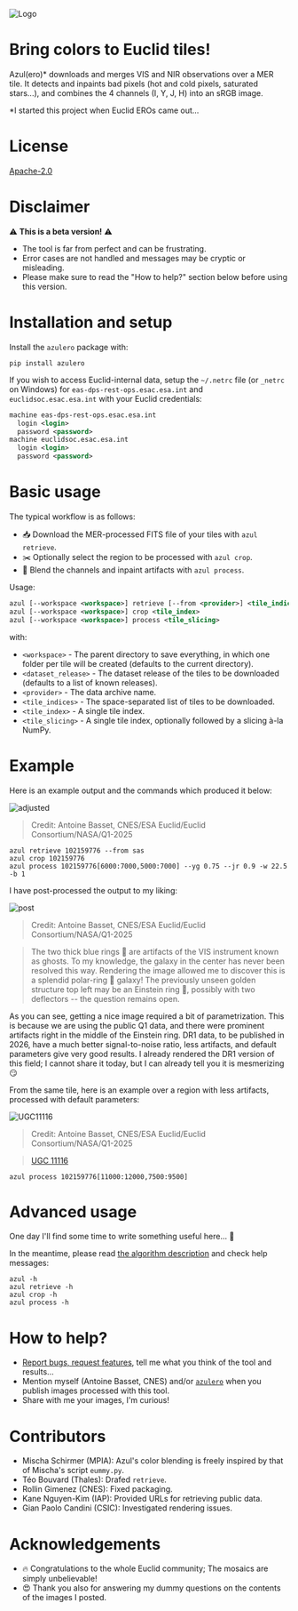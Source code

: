 ![Logo](https://raw.githubusercontent.com/kabasset/azulero/v0.1.0/azul.png)

# Bring colors to Euclid tiles!

Azul(ero)* downloads and merges VIS and NIR observations over a MER tile.
It detects and inpaints bad pixels (hot and cold pixels, saturated stars...), and combines the 4 channels (I, Y, J, H) into an sRGB image.

*I started this project when Euclid EROs came out...

# License

[Apache-2.0](https://raw.githubusercontent.com/kabasset/azulero/refs/tags/v0.1.0/LICENSE)

# Disclaimer

⚠️ **This is a beta version!** ⚠️

* The tool is far from perfect and can be frustrating.
* Error cases are not handled and messages may be cryptic or misleading.
* Please make sure to read the "How to help?" section below before using this version.

# Installation and setup

Install the `azulero` package with:

```
pip install azulero
```

If you wish to access Euclid-internal data, setup the `~/.netrc` file (or `_netrc` on Windows) for `eas-dps-rest-ops.esac.esa.int` and `euclidsoc.esac.esa.int` with your Euclid credentials:

```xml
machine eas-dps-rest-ops.esac.esa.int
  login <login>
  password <password>
machine euclidsoc.esac.esa.int
  login <login>
  password <password>
```

# Basic usage

The typical workflow is as follows:

* 📥 Download the MER-processed FITS file of your tiles with `azul retrieve`.
* ✂️ Optionally select the region to be processed with `azul crop`.
* 🌟 Blend the channels and inpaint artifacts with `azul process`.

Usage:

```xml
azul [--workspace <workspace>] retrieve [--from <provider>] <tile_indices>
azul [--workspace <workspace>] crop <tile_index>
azul [--workspace <workspace>] process <tile_slicing>
```

with:

* `<workspace>` - The parent directory to save everything, in which one folder per tile will be created (defaults to the current directory).
* `<dataset_release>` - The dataset release of the tiles to be downloaded (defaults to a list of known releases).
* `<provider>` - The data archive name.
* `<tile_indices>` - The space-separated list of tiles to be downloaded.
* `<tile_index>` - A single tile index.
* `<tile_slicing>` - A single tile index, optionally followed by a slicing à-la NumPy.

# Example

Here is an example output and the commands which produced it below:

![adjusted](https://raw.githubusercontent.com/kabasset/azulero/develop/102159776_adjusted.jpg)

> Credit: Antoine Basset, CNES/ESA Euclid/Euclid Consortium/NASA/Q1-2025

```
azul retrieve 102159776 --from sas
azul crop 102159776
azul process 102159776[6000:7000,5000:7000] --yg 0.75 --jr 0.9 -w 22.5 -b 1
```
I have post-processed the output to my liking:

![post](https://raw.githubusercontent.com/kabasset/azulero/develop/102159776_post.jpg)

> Credit: Antoine Basset, CNES/ESA Euclid/Euclid Consortium/NASA/Q1-2025

> The two thick blue rings 💍 are artifacts of the VIS instrument known as ghosts.
> To my knowledge, the galaxy in the center has never been resolved this way.
> Rendering the image allowed me to discover this is a splendid polar-ring 💍 galaxy!
> The previously unseen golden structure top left may be an Einstein ring 💍, possibly with two deflectors -- the question remains open. 

As you can see, getting a nice image required a bit of parametrization.
This is because we are using the public Q1 data, and there were prominent artifacts right in the middle of the Einstein ring.
DR1 data, to be published in 2026, have a much better signal-to-noise ratio, less artifacts, and default parameters give very good results.
I already rendered the DR1 version of this field; I cannot share it today, but I can already tell you it is mesmerizing 😏

From the same tile, here is an example over a region with less artifacts, processed with default parameters:

![UGC11116](https://raw.githubusercontent.com/kabasset/azulero/develop/UGC11116.jpg)

> Credit: Antoine Basset, CNES/ESA Euclid/Euclid Consortium/NASA/Q1-2025

> [UGC 11116](https://simbad.u-strasbg.fr/simbad/sim-id?Ident=Z%20322-30)

```
azul process 102159776[11000:12000,7500:9500]
```

# Advanced usage

One day I'll find some time to write something useful here... 🤔

In the meantime, please read [the algorithm description](algo.md) and check help messages:

```
azul -h
azul retrieve -h
azul crop -h
azul process -h
```

# How to help?

* [Report bugs, request features](https://github.com/kabasset/azulero/issues), tell me what you think of the tool and results...
* Mention myself (Antoine Basset, CNES) and/or [`azulero`](https://pypi.org/project/azulero/) when you publish images processed with this tool.
* Share with me your images, I'm curious!

# Contributors

* Mischa Schirmer (MPIA): Azul's color blending is freely inspired by that of Mischa's script `eummy.py`.
* Téo Bouvard (Thales): Drafed `retrieve`.
* Rollin Gimenez (CNES): Fixed packaging.
* Kane Nguyen-Kim (IAP): Provided URLs for retrieving public data.
* Gian Paolo Candini (CSIC): Investigated rendering issues.

# Acknowledgements

* 🔥 Congratulations to the whole Euclid community; The mosaics are simply unbelievable!
* 😍 Thank you also for answering my dummy questions on the contents of the images I posted.
